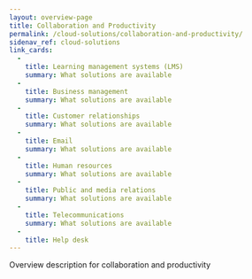 ```yaml
---
layout: overview-page
title: Collaboration and Productivity
permalink: /cloud-solutions/collaboration-and-productivity/
sidenav_ref: cloud-solutions
link_cards:
  - 
    title: Learning management systems (LMS)
    summary: What solutions are available
  - 
    title: Business management
    summary: What solutions are available
  - 
    title: Customer relationships
    summary: What solutions are available
  - 
    title: Email
    summary: What solutions are available
  - 
    title: Human resources
    summary: What solutions are available
  - 
    title: Public and media relations
    summary: What solutions are available
  - 
    title: Telecommunications
    summary: What solutions are available
  - 
    title: Help desk
---
```


Overview description for collaboration and productivity